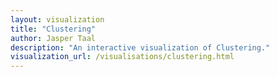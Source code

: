 ```yaml
---
layout: visualization
title: "Clustering"
author: Jasper Taal
description: "An interactive visualization of Clustering."
visualization_url: /visualisations/clustering.html
---
```

